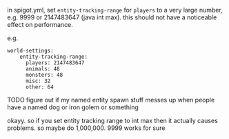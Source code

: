 
in spigot.yml, set `entity-tracking-range` for `players` to a very large number, e.g. 9999 or 2147483647 (java int max).
this should not have a noticeable effect on performance.

e.g.
```
world-settings:
    entity-tracking-range:
      players: 2147483647
      animals: 48
      monsters: 48
      misc: 32
      other: 64
```


TODO figure out if my named entity spawn stuff messes up when people have a named dog or iron golem or something


okayy. so if you set entity tracking range to int max 
then it actually causes problems. so maybe do 1,000,000. 9999 works for sure



